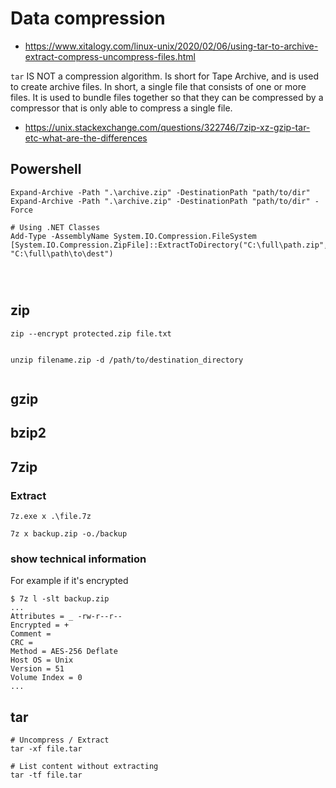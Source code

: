 # Data compression


- <https://www.xitalogy.com/linux-unix/2020/02/06/using-tar-to-archive-extract-compress-uncompress-files.html>


`tar` IS NOT a compression algorithm. Is short for Tape Archive, and is used to create archive files. In short, a single file that consists of one or more files. It is used to bundle files together so that they can be compressed by a compressor that is only able to compress a single file.
- <https://unix.stackexchange.com/questions/322746/7zip-xz-gzip-tar-etc-what-are-the-differences>



## Powershell

```
Expand-Archive -Path ".\archive.zip" -DestinationPath "path/to/dir"
Expand-Archive -Path ".\archive.zip" -DestinationPath "path/to/dir" -Force

# Using .NET Classes
Add-Type -AssemblyName System.IO.Compression.FileSystem
[System.IO.Compression.ZipFile]::ExtractToDirectory("C:\full\path.zip", "C:\full\path\to\dest")




```











## zip

```
zip --encrypt protected.zip file.txt


unzip filename.zip -d /path/to/destination_directory


```






## gzip






## bzip2















## 7zip

### Extract

`7z.exe x .\file.7z`

`7z x backup.zip -o./backup`


### show technical information

For example if it's encrypted
```
$ 7z l -slt backup.zip
...
Attributes = _ -rw-r--r--
Encrypted = +
Comment = 
CRC = 
Method = AES-256 Deflate
Host OS = Unix
Version = 51
Volume Index = 0
...
```











## tar

```
# Uncompress / Extract
tar -xf file.tar

# List content without extracting
tar -tf file.tar










```
